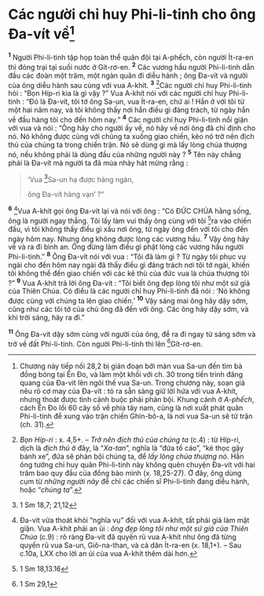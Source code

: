 # Các người chỉ huy Phi-li-tinh cho ông Đa-vít về[^1]
<sup><b>1</b></sup> Người Phi-li-tinh tập họp toàn thể quân đội tại A-phếch, còn người Ít-ra-en thì đóng trại tại suối nước ở Gít-rơ-en. <sup><b>2</b></sup> Các vương hầu người Phi-li-tinh dẫn đầu các đoàn một trăm, một ngàn quân đi diễu hành ; ông Đa-vít và người của ông diễu hành sau cùng với vua A-khít. <sup><b>3</b></sup> [^2]Các người chỉ huy Phi-li-tinh hỏi : “Bọn Híp-ri kia là gì vậy ?” Vua A-khít nói với các người chỉ huy Phi-li-tinh : “Đó là Đa-vít, tôi tớ ông Sa-un, vua Ít-ra-en, chứ ai ! Hắn ở với tôi từ một hai năm nay, và tôi không thấy nơi hắn điều gì đáng trách, từ ngày hắn về đầu hàng tôi cho đến hôm nay.” <sup><b>4</b></sup> Các người chỉ huy Phi-li-tinh nổi giận với vua và nói : “Ông hãy cho người ấy về, nó hãy về nơi ông đã chỉ định cho nó. Nó không được cùng với chúng ta xuống giao chiến, kẻo nó trở nên địch thủ của chúng ta trong chiến trận. Nó sẽ dùng gì mà lấy lòng chúa thượng nó, nếu không phải là dùng đầu của những người này ? <sup><b>5</b></sup> Tên này chẳng phải là Đa-vít mà người ta đã múa nhảy hát mừng rằng : 
> ‘Vua [^1*]Sa-un hạ được hàng ngàn,
> 
> ông Đa-vít hàng vạn’ ?”
>

<sup><b>6</b></sup> [^3]Vua A-khít gọi ông Đa-vít lại và nói với ông : “Có ĐỨC CHÚA hằng sống, ông là người ngay thẳng. Tôi lấy làm vui thấy ông cùng với tôi [^2*]ra vào chiến đấu, vì tôi không thấy điều gì xấu nơi ông, từ ngày ông đến với tôi cho đến ngày hôm nay. Nhưng ông không được lòng các vương hầu. <sup><b>7</b></sup> Vậy ông hãy về và ra đi bình an. Ông đừng làm điều gì phật lòng các vương hầu người Phi-li-tinh.” <sup><b>8</b></sup> Ông Đa-vít nói với vua : “Tôi đã làm gì ? Từ ngày tôi phục vụ ngài cho đến hôm nay ngài đã thấy điều gì đáng trách nơi tôi tớ ngài, khiến tôi không thể đến giao chiến với các kẻ thù của đức vua là chúa thượng tôi ?” <sup><b>9</b></sup> Vua A-khít trả lời ông Đa-vít : “Tôi biết ông đẹp lòng tôi như một sứ giả của Thiên Chúa. Có điều là các người chỉ huy Phi-li-tinh đã nói : ‘Nó không được cùng với chúng ta lên giao chiến.’ <sup><b>10</b></sup> Vậy sáng mai ông hãy dậy sớm, cũng như các tôi tớ của chủ ông đã đến với ông. Các ông hãy dậy sớm, và khi trời sáng, hãy ra đi.”

<sup><b>11</b></sup> Ông Đa-vít dậy sớm cùng với người của ông, để ra đi ngay từ sáng sớm và trở về đất Phi-li-tinh. Còn người Phi-li-tinh thì lên [^3*]Gít-rơ-en.

[^1]: Chương này tiếp nối 28,2 bị gián đoạn bởi màn vua Sa-un đến tìm bà đồng bóng tại Ên Đo, và làm một khối với ch. 30 trong tiến trình đăng quang của Đa-vít lên ngôi thế vua Sa-un. Trong chương này, soạn giả nêu rõ cơ may của Đa-vít : tỏ ra sẵn sàng giữ lời hứa với vua A-khít, nhưng thoát được tình cảnh buộc phải phản bội. Khung cảnh ở <i>A-phếch</i>, cách Ên Đo lối 60 cây số về phía tây nam, cũng là nơi xuất phát quân Phi-li-tinh để xung vào trận chiến Ghin-bô-a, là nơi vua Sa-un sẽ tử trận (ch. 31).
[^2]: <i>Bọn Híp-ri</i> : x. 4,5+. – <i>Trở nên địch thủ của chúng ta</i> (c.4) : từ Híp-ri, dịch là <i>địch thủ</i> ở đây, là “<i>Xa-tan</i>”, nghĩa là “đứa tố cáo”, “kẻ thọc gậy bánh xe”, đứa sẽ phản bội chúng ta, để <i>lấy lòng chúa thượng nó</i>. Hẳn ông tướng chỉ huy quân Phi-li-tinh này không quên chuyện Đa-vít với hai trăm bao quy đầu của đồng bào mình (x. 18,25-27). Ở đây, ông dùng cụm từ <i>những người này</i> để chỉ các chiến sĩ Phi-li-tinh đang diễu hành, hoặc “<i>chúng ta</i>”.
[^3]: Đa-vít vừa thoát khỏi “nghĩa vụ” đối với vua A-khít, tất phải giả làm mặt giận. Vua A-khít phải an ủi : <i>ông đẹp lòng tôi như một sứ giả của Thiên Chúa</i> (c.9) : rõ ràng Đa-vít đã quyến rũ vua A-khít như ông đã từng quyến rũ vua Sa-un, Giô-na-than, và cả dân Ít-ra-en (x. 18,1+). – Sau c.10a, LXX cho lời an ủi của vua A-khít thêm dài hơn.
[^1*]: 1 Sm 18,7; 21,12
[^2*]: 1 Sm 18,13.16
[^3*]: 1 Sm 29,1
